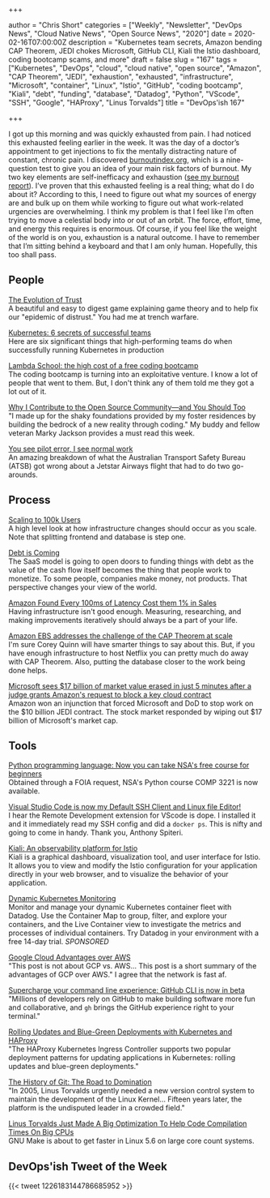 +++

author = "Chris Short"
categories = ["Weekly", "Newsletter", "DevOps News", "Cloud Native News", "Open Source News", "2020"]
date = 2020-02-16T07:00:00Z
description = "Kubernetes team secrets, Amazon bending CAP Theorem, JEDI chokes Microsoft, GitHub CLI, Kiali the Istio dashboard, coding bootcamp scams, and more"
draft = false
slug = "167"
tags = ["Kubernetes", "DevOps", "cloud", "cloud native", "open source", "Amazon", "CAP Theorem", "JEDI", "exhaustion", "exhausted", "infrastructure", "Microsoft", "container", "Linux", "Istio", "GitHub", "coding bootcamp", "Kiali", "debt", "funding", "database", "Datadog", "Python", "VScode", "SSH", "Google", "HAProxy", "Linus Torvalds"]
title = "DevOps'ish 167"

+++

I got up this morning and was quickly exhausted from pain. I had noticed this exhausted feeling earlier in the week. It was the day of a doctor’s appointment to get injections to fix the mentally distracting nature of constant, chronic pain. I discovered [burnoutindex.org](https://burnoutindex.org/), which is a nine-question test to give you an idea of your main risk factors of burnout. My two key elements are self-inefficacy and exhaustion ([see my burnout report](https://shortcdn.com/devopsish/Chris-Short-Global-IT-Burnout-Index.pdf)). I’ve proven that this exhausted feeling is a real thing; what do I do about it? According to this, I need to figure out what my sources of energy are and bulk up on them while working to figure out what work-related urgencies are overwhelming. I think my problem is that I feel like I’m often trying to move a celestial body into or out of an orbit. The force, effort, time, and energy this requires is enormous. Of course, if you feel like the weight of the world is on you, exhaustion is a natural outcome. I have to remember that I’m sitting behind a keyboard and that I am only human. Hopefully, this too shall pass.

## People

[The Evolution of Trust](https://ncase.me/trust/)  
A beautiful and easy to digest game explaining game theory and to help fix our "epidemic of distrust." You had me at trench warfare.

[Kubernetes: 6 secrets of successful teams](https://enterprisersproject.com/article/2020/2/kubernetes-6-secrets-success)  
Here are six significant things that high-performing teams do when successfully running Kubernetes in production

[Lambda School: the high cost of a free coding bootcamp](https://www.theverge.com/2020/2/11/21131848/lambda-school-coding-bootcamp-isa-tuition-cost-free)  
The coding bootcamp is turning into an exploitative venture. I know a lot of people that went to them. But, I don't think any of them told me they got a lot out of it.

[Why I Contribute to the Open Source Community—and You Should Too](https://upshotstories.com/stories/why-i-contribute-to-the-open-source-community-and-you-should-too)  
"I made up for the shaky foundations provided by my foster residences by building the bedrock of a new reality through coding." My buddy and fellow veteran Marky Jackson provides a must read this week.

[You see pilot error, I see normal work](https://safetydifferently.com/you-see-pilot-error-i-see-normal-work/)  
An amazing breakdown of what the Australian Transport Safety Bureau (ATSB) got wrong about a Jetstar Airways flight that had to do two go-arounds.

## Process

[Scaling to 100k Users](https://alexpareto.com/scalability/systems/2020/02/03/scaling-100k.html)  
A high level look at how infrastructure changes should occur as you scale. Note that splitting frontend and database is step one.

[Debt is Coming](https://alexdanco.com/2020/02/07/debt-is-coming/)  
The SaaS model is going to open doors to funding things with debt as the value of the cash flow itself becomes the thing that people work to monetize. To some people, companies make money, not products. That perspective changes your view of the world.

[Amazon Found Every 100ms of Latency Cost them 1% in Sales](https://www.gigaspaces.com/blog/amazon-found-every-100ms-of-latency-cost-them-1-in-sales/)  
Having infrastructure isn't good enough. Measuring, researching, and making improvements iteratively should always be a part of your life.

[Amazon EBS addresses the challenge of the CAP Theorem at scale](https://www.amazon.science/blog/amazon-ebs-addresses-the-challenge-of-the-cap-theorem-at-scale)  
I'm sure Corey Quinn will have smarter things to say about this. But, if you have enough infrastructure to host Netflix you can pretty much do away with CAP Theorem. Also, putting the database closer to the work being done helps.

[Microsoft sees $17 billion of market value erased in just 5 minutes after a judge grants Amazon's request to block a key cloud contract](https://markets.businessinsider.com/news/stocks/microsoft-stock-price-17-billion-erased-judge-blocks-cloud-contract-2020-2-1028904685)  
Amazon won an injunction that forced Microsoft and DoD to stop work on the $10 billion JEDI contract. The stock market responded by wiping out $17 billion of Microsoft's market cap.

## Tools

[Python programming language: Now you can take NSA's free course for beginners](https://www.zdnet.com/article/python-programming-language-now-you-can-take-nsas-free-course-for-beginners/)  
Obtained through a FOIA request, NSA's Python course COMP 3221 is now available.

[Visual Studio Code is now my Default SSH Client and Linux file Editor!](https://anthonyspiteri.net/visual-studio-code-ssh-client/)  
I hear the Remote Development extension for VScode is dope. I installed it and it immediately read my SSH config and did a `docker ps`. This is nifty and going to come in handy. Thank you, Anthony Spiteri.

[Kiali: An observability platform for Istio](https://next.redhat.com/2020/02/10/kiali-an-observability-platform-for-istio/)  
Kiali is a graphical dashboard, visualization tool, and user interface for Istio. It allows you to view and modify the Istio configuration for your application directly in your web browser, and to visualize the behavior of your application.

[Dynamic Kubernetes Monitoring](https://www.datadoghq.com/dg/monitor/kubernetes-monitoring-benefits/?utm_source=Advertisement&utm_medium=Advertisement&utm_campaign=DevOpsish-Newsletter01&utm_content=Kubernetes)  
Monitor and manage your dynamic Kubernetes container fleet with Datadog. Use the Container Map to group, filter, and explore your containers, and the Live Container view to investigate the metrics and processes of individual containers. Try Datadog in your environment with a free 14-day trial. *SPONSORED*

[Google Cloud Advantages over AWS](https://itnext.io/google-cloud-advantages-over-aws-28751469e570)  
"This post is not about GCP vs. AWS... This post is a short summary of the advantages of GCP over AWS." I agree that the network is fast af.

[Supercharge your command line experience: GitHub CLI is now in beta](https://github.blog/2020-02-12-supercharge-your-command-line-experience-github-cli-is-now-in-beta/)  
"Millions of developers rely on GitHub to make building software more fun and collaborative, and `gh` brings the GitHub experience right to your terminal."

[Rolling Updates and Blue-Green Deployments with Kubernetes and HAProxy](https://www.haproxy.com/blog/rolling-updates-and-blue-green-deployments-with-kubernetes-and-haproxy/)  
"The HAProxy Kubernetes Ingress Controller supports two popular deployment patterns for updating applications in Kubernetes: rolling updates and blue-green deployments."

[The History of Git: The Road to Domination](https://www.welcometothejungle.com/en/articles/btc-history-git)  
"In 2005, Linus Torvalds urgently needed a new version control system to maintain the development of the Linux Kernel... Fifteen years later, the platform is the undisputed leader in a crowded field."

[Linus Torvalds Just Made A Big Optimization To Help Code Compilation Times On Big CPUs](https://www.phoronix.com/scan.php?page=news_item&px=Linux-Pipe-Parallel-Job-Opt)  
GNU Make is about to get faster in Linux 5.6 on large core count systems.

## DevOps'ish Tweet of the Week

{{< tweet 1226183144786685952 >}}
